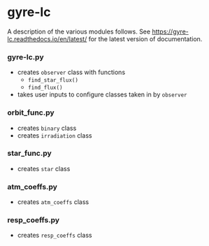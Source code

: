 # gyre-lc

A description of the various modules follows. See https://gyre-lc.readthedocs.io/en/latest/ for the latest version of documentation.

### gyre-lc.py

- creates `observer` class with functions
  - `find_star_flux()`
  - `find_flux()`
- takes user inputs to configure classes taken in by `observer`

### orbit_func.py

- creates `binary` class
- creates `irradiation` class

### star_func.py

- creates `star` class

### atm_coeffs.py

- creates `atm_coeffs` class

### resp_coeffs.py

- creates `resp_coeffs` class
